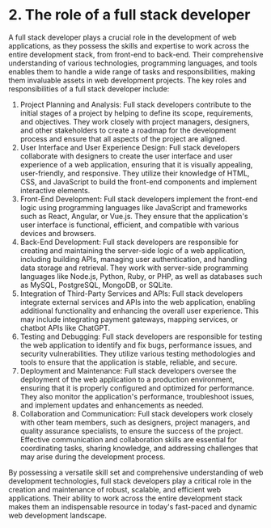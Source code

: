 # 2. The role of a full stack developer

A full stack developer plays a crucial role in the development of web applications, as they possess the skills and expertise to work across the entire development stack, from front-end to back-end. Their comprehensive understanding of various technologies, programming languages, and tools enables them to handle a wide range of tasks and responsibilities, making them invaluable assets in web development projects. The key roles and responsibilities of a full stack developer include:

1. Project Planning and Analysis: Full stack developers contribute to the initial stages of a project by helping to define its scope, requirements, and objectives. They work closely with project managers, designers, and other stakeholders to create a roadmap for the development process and ensure that all aspects of the project are aligned.
2. User Interface and User Experience Design: Full stack developers collaborate with designers to create the user interface and user experience of a web application, ensuring that it is visually appealing, user-friendly, and responsive. They utilize their knowledge of HTML, CSS, and JavaScript to build the front-end components and implement interactive elements.
3. Front-End Development: Full stack developers implement the front-end logic using programming languages like JavaScript and frameworks such as React, Angular, or Vue.js. They ensure that the application's user interface is functional, efficient, and compatible with various devices and browsers.
4. Back-End Development: Full stack developers are responsible for creating and maintaining the server-side logic of a web application, including building APIs, managing user authentication, and handling data storage and retrieval. They work with server-side programming languages like Node.js, Python, Ruby, or PHP, as well as databases such as MySQL, PostgreSQL, MongoDB, or SQLite.
5. Integration of Third-Party Services and APIs: Full stack developers integrate external services and APIs into the web application, enabling additional functionality and enhancing the overall user experience. This may include integrating payment gateways, mapping services, or chatbot APIs like ChatGPT.
6. Testing and Debugging: Full stack developers are responsible for testing the web application to identify and fix bugs, performance issues, and security vulnerabilities. They utilize various testing methodologies and tools to ensure that the application is stable, reliable, and secure.
7. Deployment and Maintenance: Full stack developers oversee the deployment of the web application to a production environment, ensuring that it is properly configured and optimized for performance. They also monitor the application's performance, troubleshoot issues, and implement updates and enhancements as needed.
8. Collaboration and Communication: Full stack developers work closely with other team members, such as designers, project managers, and quality assurance specialists, to ensure the success of the project. Effective communication and collaboration skills are essential for coordinating tasks, sharing knowledge, and addressing challenges that may arise during the development process.

By possessing a versatile skill set and comprehensive understanding of web development technologies, full stack developers play a critical role in the creation and maintenance of robust, scalable, and efficient web applications. Their ability to work across the entire development stack makes them an indispensable resource in today's fast-paced and dynamic web development landscape.
